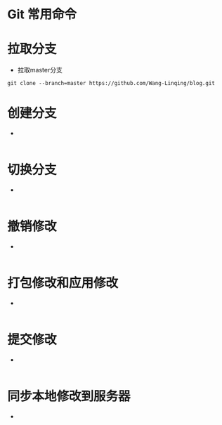 # Git 常用命令

# 拉取分支
- 拉取master分支
```
git clone --branch=master https://github.com/Wang-Linqing/blog.git
```

# 创建分支
- 
```

```

# 切换分支
- 
```

```
# 撤销修改
- 
```

```
# 打包修改和应用修改
- 
```

```
# 提交修改
- 
```

```
# 同步本地修改到服务器
- 
```

```